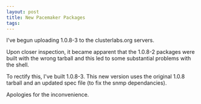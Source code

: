 ```yaml
---
layout: post
title: New Pacemaker Packages
tags: 
---
```

I've begun uploading 1.0.8-3 to the clusterlabs.org servers.

Upon closer inspection, it became apparent that the 1.0.8-2 packages were
built with the wrong tarball and this led to some substantial problems with
the shell.

To rectify this, I've built 1.0.8-3. This new version uses the original 1.0.8
tarball and an updated spec file (to fix the snmp dependancies).

Apologies for the inconvenience.


